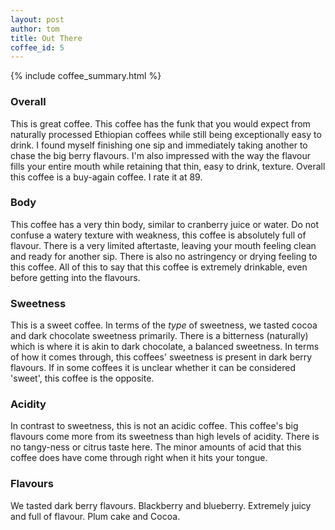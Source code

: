 ```yaml
---
layout: post
author: tom
title: Out There
coffee_id: 5
---
```


{% include coffee_summary.html %}

### Overall
This is great coffee. This coffee has the funk that you would expect from naturally processed
Ethiopian coffees while still being exceptionally easy to drink. I found myself finishing one sip and immediately
taking another to chase the big berry flavours. I'm also impressed with the way the flavour fills your entire 
mouth while retaining that thin, easy to drink, texture. Overall this coffee is a buy-again coffee. I rate it at 89.

### Body
This coffee has a very thin body, similar to cranberry juice or water. Do not confuse a watery texture 
with weakness, this coffee is absolutely full of flavour. There is a very limited aftertaste, leaving your mouth 
feeling clean and ready for another sip. There is also no astringency or drying feeling to this coffee. All of this
to say that this coffee is extremely drinkable, even before getting into the flavours.

### Sweetness
This is a sweet coffee. In terms of the *type* of sweetness, we tasted cocoa and dark chocolate sweetness primarily. There is a bitterness (naturally) 
which is where it is akin to dark chocolate, a balanced sweetness. In terms of how it comes through, this coffees' sweetness
is present in dark berry flavours. If in some coffees it is unclear whether it can be considered 'sweet', this 
coffee is the opposite. 


### Acidity
In contrast to sweetness, this is not an acidic coffee. This coffee's big flavours come more from its sweetness than high
levels of acidity. There is no tangy-ness or citrus taste here. The minor amounts of acid that this coffee does 
have come through right when it hits your tongue.


### Flavours
We tasted dark berry flavours. Blackberry and blueberry. Extremely juicy and full of flavour. Plum cake and Cocoa.